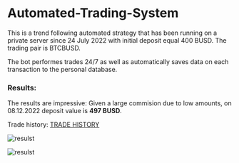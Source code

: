 # Automated-Trading-System

This is a trend following automated strategy that has been running on a private server since 24 July 2022 with initial deposit equal 400 BUSD. The trading pair is BTCBUSD.

The bot performes trades 24/7 as well as automatically saves data on each transaction to the personal database.

### Results:
The results are impressive:
Given a large commision due to low amounts, on 08.12.2022 deposit value is **497 BUSD**.

Trade history: [TRADE HISTORY](https://github.com/GabrielBuzukashvili/Automated-Trading-System/blob/main/Export%20Trade%20History.xlsx)


![resulst](https://github.com/GabrielBuzukashvili/Automated-Trading-System/blob/main/pictures/my-pnl%20(1).jpeg)

![resulst](https://github.com/GabrielBuzukashvili/Automated-Trading-System/blob/main/pictures/photo_2022-12-21_19-29-24.jpg)



